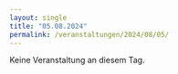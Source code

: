 ```yaml
---
layout: single
title: "05.08.2024"
permalink: /veranstaltungen/2024/08/05/
---
```


Keine Veranstaltung an diesem Tag.
